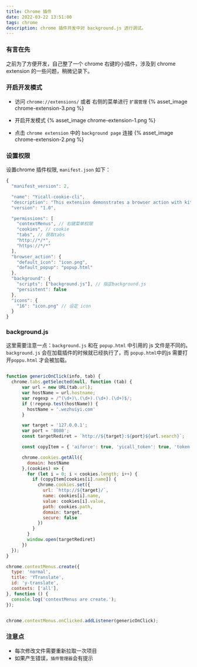 ```yaml
---
title: Chrome 插件
date: 2022-03-22 13:51:00
tags: chrome
description: chrome 插件开发中对 background.js 进行调试。
---
```


### 有言在先
之前为了方便开发，自己整了一个 chrome 右键的小插件，涉及到 chrome extension 的一些问题，稍微记录下。

### 开启开发模式

- 访问 `chrome://extensions/` 或者 右侧的菜单进行 `扩展管理`
{% asset_image chrome-extension-3.png %}

- 开启开发模式
{% asset_image chrome-extension-1.png %}

- 点击 `chrome extension` 中的 `background page` 连接
{% asset_image chrome-extension-2.png %}

### 设置权限
设置chrome 插件权限, `manifest.json` 如下：
``` js
{
  "manifest_version": 2,

  "name": "Yicall-cookie-cli",
  "description": "This extension demonstrates a browser action with kittens.",
  "version": "1.0",

  "permissions": [
    "contextMenus", // 右键菜单权限
    "cookies", // cookie
    "tabs", // 获取tabs
    "http://*/*",
    "https://*/*"
  ],
  "browser_action": {
    "default_icon": "icon.png",
    "default_popup": "popup.html"
  },
  "background": {
    "scripts": ["background.js"], // 指定background.js
    "persistent": false
  },
  "icons": {
    "16": "icon.png" // 设定 icon
  }
}
```

### background.js
这里需要注意一点：`background.js` 和在 `popup.html` 中引用的 js 文件是不同的。`background.js` 会在加载插件的时候就已经执行了，而 `popup.html`中的js 需要打开`poppu.html` 才会被加载。
``` js

function genericOnClick(info, tab) {
  chrome.tabs.getSelected(null, function (tab) {
      var url = new URL(tab.url);
      var hostName = url.hostname;
      var regexp = /^(\d+)\.(\d+).(\d+).(\d+)$/;
      if (!regexp.test(hostName)) {
        hostName = '.wezhuiyi.com'
      }

      var target = '127.0.0.1';
      var port = '8080';
      const targetRediret = `http://${target}:${port}${url.search}`;

      const copyItem = { 'aiforce': true, 'yicall_token': true, 'token': true };

      chrome.cookies.getAll({
        domain: hostName
      },(cookies) => {
        for (let i = 0; i < cookies.length; i++) {
          if (copyItem[cookies[i].name]) {
            chrome.cookies.set({
              url: `http://${target}/`,
              name: cookies[i].name,
              value: cookies[i].value,
              path: cookies.path,
              domain: target,
              secure: false
            })
          }
        }
        window.open(targetRediret)
      })
  });
}

chrome.contextMenus.create({
  type: 'normal',
  title: 'YTranslate',
  id: 'y-translate',
  contexts: ['all'],
}, function () {
  console.log('contextMenus are create.');
});


chrome.contextMenus.onClicked.addListener(genericOnClick);
```

### 注意点
- 每次修改文件需要重新拉取一次项目
- 如果产生错误，`插件管理器`会有提示
